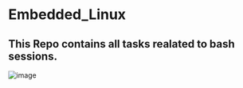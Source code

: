 # Embedded_Linux
## This Repo contains all tasks realated to bash sessions.
![image](https://github.com/user-attachments/assets/f78e0158-7029-48c6-86cd-6d4237e1065f)
